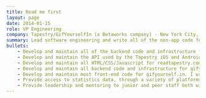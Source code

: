 ```yaml
---
title: Read me first
layout: page
date: 2014-01-15
role: VP Engineering
company: Tapestry/GifYourselfIn (a Betaworks company) - New York City, NY (01/2013 - present)
summary: Lead software engineering and write all of the non-app code for readtapestry.com and gifyourself.in.
bullets:
    - Develop and maintain all of the backend code and infrastructure for readtapestry.com. This includes the Python/Django based web application, Redis/Celery task queue, Postgresql DB, and integrations with 3rd party email, messaging, storage services.
    - Develop and maintain the API used by the Tapestry iOS and Android engineers. The API provides the JSON interface to all of aspects of the web application for consumption by the devices.
    - Develop and maintain all HTML/CSS/Javascript for readtapestry.com. This includes code responsible basic site layout and the far more complex code which comprises the several story editors available to users.
    - Develop and maintain all backend code and infrastructure for gifyourself.in. This includes Python/Django, Redis/Celery, Postgresql. The site sustained &gt; 300 concurrent users over the period of ~10 hours after launch without any degradation in performance or outage through effective use of asynchronous task management for long-running gif generation.
    - Develop and maintain most front-end code for gifyourself.in. I write the bulk of the site’s functionality which includes (1) tooling for users to put their face over gifs by capturing, cropping and editing input from the user’s webcam and (2) tooling for administrators to define where on each frame in the gif the user’s face should appear. This is accomplished using plain Javascript, JQuery, and the HTML5 Media interface.
    - Provide access to statistics data, through a variety of platforms, to our business team for both sites. This includes both web GUIs and access to ETL’d data in a single relational DB via SQL.
    - Provide leadership and mentoring to junior and peer staff both within Tapestry and to other Betaworks companies.
---
```

